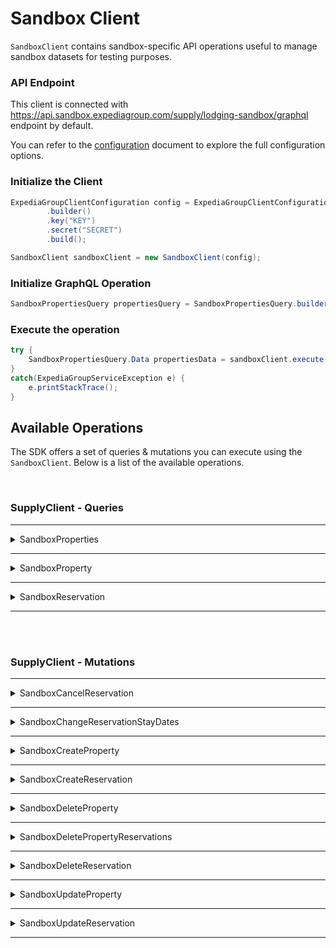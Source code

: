 # Sandbox Client
`SandboxClient` contains sandbox-specific API operations useful to manage sandbox datasets for testing purposes.

### API Endpoint
This client is connected with https://api.sandbox.expediagroup.com/supply/lodging-sandbox/graphql endpoint by default.

You can refer to the [configuration]() document to explore the full configuration options.

### Initialize the Client
```java
ExpediaGroupClientConfiguration config = ExpediaGroupClientConfiguration
        .builder()
        .key("KEY")
        .secret("SECRET")
        .build();

SandboxClient sandboxClient = new SandboxClient(config);
```

### Initialize GraphQL Operation
```java
SandboxPropertiesQuery propertiesQuery = SandboxPropertiesQuery.builder().build();
```

### Execute the operation
```java
try {
    SandboxPropertiesQuery.Data propertiesData = sandboxClient.execute(propertiesQuery);
}
catch(ExpediaGroupServiceException e) {
    e.printStackTrace();
}
```

## Available Operations
The SDK offers a set of queries & mutations you can execute using the `SandboxClient`. Below is a list of the available operations.

<br />

### SupplyClient - Queries

<hr />

<details>
   <summary>SandboxProperties</summary>

<br />

**Summary:**

**Operation Class Name:** `SandboxPropertiesMutation`

**Operation Inputs:**

| Name              | Type                           | Description                                         | Required |
|-------------------|--------------------------------|-----------------------------------------------------|----------|
| `cursor` | `String` | Description | No |
| `limit` | `Int` | Description | No |
| `skipReservations` | `Boolean! = false` | Description | Yes |

<br />

**[Usage Example]()  |  [Query Definition]()  |  [Reference]()**
</details>

<hr /><details>
   <summary>SandboxProperty</summary>

<br />

**Summary:**

**Operation Class Name:** `SandboxPropertyMutation`

**Operation Inputs:**

| Name              | Type                           | Description                                         | Required |
|-------------------|--------------------------------|-----------------------------------------------------|----------|
| `id` | `ID!` | Description | Yes |
| `reservationsCursor` | `String` | Description | No |
| `reservationsLimit` | `Int` | Description | No |
| `skipReservations` | `Boolean! = false` | Description | Yes |

<br />

**[Usage Example]()  |  [Query Definition]()  |  [Reference]()**
</details>

<hr /><details>
   <summary>SandboxReservation</summary>

<br />

**Summary:**

**Operation Class Name:** `SandboxReservationMutation`

**Operation Inputs:**

| Name              | Type                           | Description                                         | Required |
|-------------------|--------------------------------|-----------------------------------------------------|----------|
| `id` | `ID!` | Description | Yes |

<br />

**[Usage Example]()  |  [Query Definition]()  |  [Reference]()**
</details>

<hr />

<br /><br />

### SupplyClient - Mutations

<hr />

<details>
   <summary>SandboxCancelReservation</summary>

<br />

**Summary:**

**Operation Class Name:** `SandboxCancelReservationMutation`

**Operation Inputs:**

| Name              | Type                           | Description                                         | Required |
|-------------------|--------------------------------|-----------------------------------------------------|----------|
| `input` | `CancelReservationInput!` | Description | Yes |

<br />

**[Usage Example]()  |  [Query Definition]()  |  [Reference]()**
</details>

<hr /><details>
   <summary>SandboxChangeReservationStayDates</summary>

<br />

**Summary:**

**Operation Class Name:** `SandboxChangeReservationStayDatesMutation`

**Operation Inputs:**

| Name              | Type                           | Description                                         | Required |
|-------------------|--------------------------------|-----------------------------------------------------|----------|
| `input` | `ChangeReservationStayDatesInput!` | Description | Yes |

<br />

**[Usage Example]()  |  [Query Definition]()  |  [Reference]()**
</details>

<hr /><details>
   <summary>SandboxCreateProperty</summary>

<br />

**Summary:**

**Operation Class Name:** `SandboxCreatePropertyMutation`

**Operation Inputs:**

| Name              | Type                           | Description                                         | Required |
|-------------------|--------------------------------|-----------------------------------------------------|----------|
| `input` | `CreatePropertyInput!` | Description | Yes |

<br />

**[Usage Example]()  |  [Query Definition]()  |  [Reference]()**
</details>

<hr /><details>
   <summary>SandboxCreateReservation</summary>

<br />

**Summary:**

**Operation Class Name:** `SandboxCreateReservationMutation`

**Operation Inputs:**

| Name              | Type                           | Description                                         | Required |
|-------------------|--------------------------------|-----------------------------------------------------|----------|
| `input` | `CreateReservationInput!` | Description | Yes |

<br />

**[Usage Example]()  |  [Query Definition]()  |  [Reference]()**
</details>

<hr /><details>
   <summary>SandboxDeleteProperty</summary>

<br />

**Summary:**

**Operation Class Name:** `SandboxDeletePropertyMutation`

**Operation Inputs:**

| Name              | Type                           | Description                                         | Required |
|-------------------|--------------------------------|-----------------------------------------------------|----------|
| `input` | `DeletePropertyInput!` | Description | Yes |

<br />

**[Usage Example]()  |  [Query Definition]()  |  [Reference]()**
</details>

<hr /><details>
   <summary>SandboxDeletePropertyReservations</summary>

<br />

**Summary:**

**Operation Class Name:** `SandboxDeletePropertyReservationsMutation`

**Operation Inputs:**

| Name              | Type                           | Description                                         | Required |
|-------------------|--------------------------------|-----------------------------------------------------|----------|
| `input` | `DeletePropertyReservationsInput!` | Description | Yes |

<br />

**[Usage Example]()  |  [Query Definition]()  |  [Reference]()**
</details>

<hr /><details>
   <summary>SandboxDeleteReservation</summary>

<br />

**Summary:**

**Operation Class Name:** `SandboxDeleteReservationMutation`

**Operation Inputs:**

| Name              | Type                           | Description                                         | Required |
|-------------------|--------------------------------|-----------------------------------------------------|----------|
| `input` | `DeleteReservationInput!` | Description | Yes |

<br />

**[Usage Example]()  |  [Query Definition]()  |  [Reference]()**
</details>

<hr /><details>
   <summary>SandboxUpdateProperty</summary>

<br />

**Summary:**

**Operation Class Name:** `SandboxUpdatePropertyMutation`

**Operation Inputs:**

| Name              | Type                           | Description                                         | Required |
|-------------------|--------------------------------|-----------------------------------------------------|----------|
| `input` | `UpdatePropertyInput!` | Description | Yes |

<br />

**[Usage Example]()  |  [Query Definition]()  |  [Reference]()**
</details>

<hr /><details>
   <summary>SandboxUpdateReservation</summary>

<br />

**Summary:**

**Operation Class Name:** `SandboxUpdateReservationMutation`

**Operation Inputs:**

| Name              | Type                           | Description                                         | Required |
|-------------------|--------------------------------|-----------------------------------------------------|----------|
| `input` | `UpdateReservationInput!` | Description | Yes |

<br />

**[Usage Example]()  |  [Query Definition]()  |  [Reference]()**
</details>

<hr />
